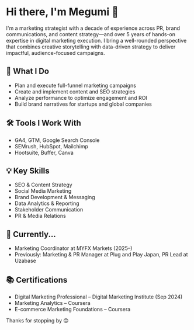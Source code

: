 # Hi there, I'm Megumi 👋

I'm a marketing strategist with a decade of experience across PR, brand communications, and content strategy—and over 5 years of hands-on expertise in digital marketing execution. I bring a well-rounded perspective that combines creative storytelling with data-driven strategy to deliver impactful, audience-focused campaigns.

## 🚀 What I Do
- Plan and execute full-funnel marketing campaigns
- Create and implement content and SEO strategies
- Analyze performance to optimize engagement and ROI
- Build brand narratives for startups and global companies

## 🛠 Tools I Work With
- GA4, GTM, Google Search Console
- SEMrush, HubSpot, Mailchimp
- Hootsuite, Buffer, Canva

## 💡 Key Skills
- SEO & Content Strategy
- Social Media Marketing
- Brand Development & Messaging
- Data Analytics & Reporting
- Stakeholder Communication
- PR & Media Relations 

## 🌱 Currently...
- Marketing Coordinator at MYFX Markets (2025–)
- Previously: Marketing & PR Manager at Plug and Play Japan, PR Lead at Uzabase

## 📚 Certifications
- Digital Marketing Professional – Digital Marketing Institute (Sep 2024)
- Marketing Analytics – Coursera
- E-commerce Marketing Foundations – Coursera

Thanks for stopping by 😊
